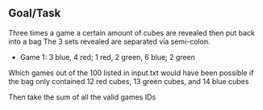 ## Goal/Task ##

Three times a game a certain amount of cubes are revealed then put back into a bag
The 3 sets revealed are separated via semi-colon.

- Game 1: 3 blue, 4 red; 1 red, 2 green, 6 blue; 2 green

Which games out of the 100 listed in input.txt would have been possible if the bag only contained 12 red cubes, 13 green cubes, and 14 blue cubes

Then take the sum of all the valid games IDs
